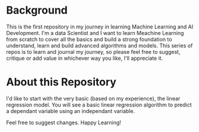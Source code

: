 # Background
This is the first repository in my journey in learning Machine Learning and AI Development. I'm a data Scientist and I want to learn Meachine Learning from scratch to cover all the basics and build a strong foundation to understand, learn and build advanced algorithms and models.
This series of repos is to learn and journal my journey, so please feel free to suggest, critique or add value in whichever way you like, I'll appreciate it.

# About this Repository
I'd like to start with the very basic (based on my experience), the linear regression model. You will see a basic linear regression algorithm to predict a dependant variable using an independant variable.

Feel free to suggest changes.
Happy Learning!
